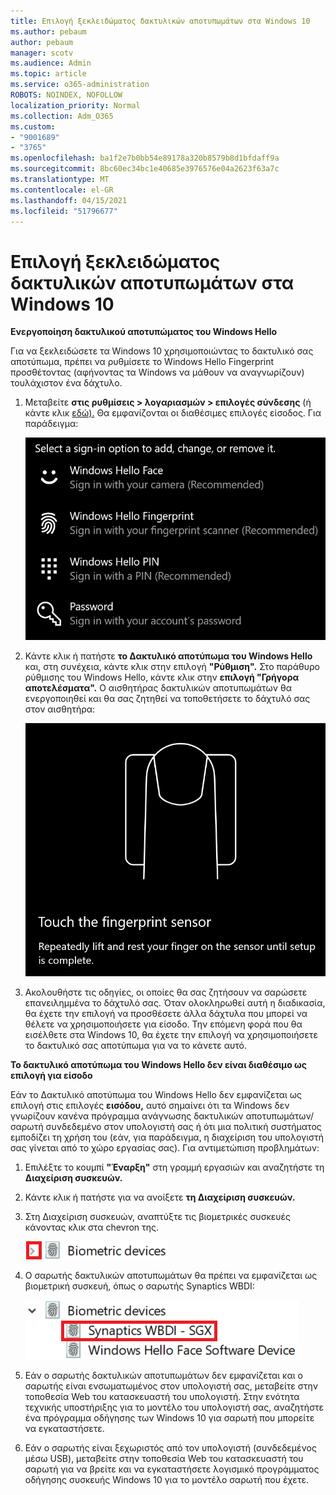 ```yaml
---
title: Επιλογή ξεκλειδώματος δακτυλικών αποτυπωμάτων στα Windows 10
ms.author: pebaum
author: pebaum
manager: scotv
ms.audience: Admin
ms.topic: article
ms.service: o365-administration
ROBOTS: NOINDEX, NOFOLLOW
localization_priority: Normal
ms.collection: Adm_O365
ms.custom:
- "9001689"
- "3765"
ms.openlocfilehash: ba1f2e7b0bb54e89178a320b8579b8d1bfdaff9a
ms.sourcegitcommit: 8bc60ec34bc1e40685e3976576e04a2623f63a7c
ms.translationtype: MT
ms.contentlocale: el-GR
ms.lasthandoff: 04/15/2021
ms.locfileid: "51796677"
---
```

# <a name="use-fingerprint-unlock-option-in-windows-10"></a>Επιλογή ξεκλειδώματος δακτυλικών αποτυπωμάτων στα Windows 10

**Ενεργοποίηση δακτυλικού αποτυπώματος του Windows Hello**

Για να ξεκλειδώσετε τα Windows 10 χρησιμοποιώντας το δακτυλικό σας αποτύπωμα, πρέπει να ρυθμίσετε το Windows Hello Fingerprint προσθέτοντας (αφήνοντας τα Windows να μάθουν να αναγνωρίζουν) τουλάχιστον ένα δάχτυλο. 

1. Μεταβείτε **στις ρυθμίσεις > λογαριασμών > επιλογές σύνδεσης** (ή κάντε κλικ [εδώ).](ms-settings:signinoptions?activationSource=GetHelp) Θα εμφανίζονται οι διαθέσιμες επιλογές είσοδος. Για παράδειγμα:

    ![Επιλογές είσοδος.](media/sign-in-options.png)

2. Κάντε κλικ ή πατήστε **το Δακτυλικό αποτύπωμα του Windows Hello** και, στη συνέχεια, κάντε κλικ στην επιλογή **"Ρύθμιση".** Στο παράθυρο ρύθμισης του Windows Hello, κάντε κλικ στην **επιλογή "Γρήγορα αποτελέσματα".** Ο αισθητήρας δακτυλικών αποτυπωμάτων θα ενεργοποιηθεί και θα σας ζητηθεί να τοποθετήσετε το δάχτυλό σας στον αισθητήρα:

   ![Αισθητήρας δακτυλικών αποτυπωμάτων.](media/fingerprint-sensor.png)

3. Ακολουθήστε τις οδηγίες, οι οποίες θα σας ζητήσουν να σαρώσετε επανειλημμένα το δάχτυλό σας. Όταν ολοκληρωθεί αυτή η διαδικασία, θα έχετε την επιλογή να προσθέσετε άλλα δάχτυλα που μπορεί να θέλετε να χρησιμοποιήσετε για είσοδο. Την επόμενη φορά που θα εισέλθετε στα Windows 10, θα έχετε την επιλογή να χρησιμοποιήσετε το δακτυλικό σας αποτύπωμα για να το κάνετε αυτό.

**Το δακτυλικό αποτύπωμα του Windows Hello δεν είναι διαθέσιμο ως επιλογή για είσοδο**

Εάν το Δακτυλικό αποτύπωμα του Windows Hello δεν εμφανίζεται ως επιλογή στις επιλογές **εισόδου,** αυτό σημαίνει ότι τα Windows δεν γνωρίζουν κανένα πρόγραμμα ανάγνωσης δακτυλικών αποτυπωμάτων/σαρωτή συνδεδεμένο στον υπολογιστή σας ή ότι μια πολιτική συστήματος εμποδίζει τη χρήση του (εάν, για παράδειγμα, η διαχείριση του υπολογιστή σας γίνεται από το χώρο εργασίας σας). Για αντιμετώπιση προβλημάτων: 

1. Επιλέξτε το κουμπί **"Έναρξη"** στη γραμμή εργασιών και αναζητήστε τη **Διαχείριση συσκευών.**

2. Κάντε κλικ ή πατήστε για να ανοίξετε **τη Διαχείριση συσκευών.**

3. Στη Διαχείριση συσκευών, αναπτύξτε τις βιομετρικές συσκευές κάνοντας κλικ στα chevron της.

   ![Βιομετρικές συσκευές.](media/biometric-devices.png)

4. Ο σαρωτής δακτυλικών αποτυπωμάτων θα πρέπει να εμφανίζεται ως βιομετρική συσκευή, όπως ο σαρωτής Synaptics WBDI:

   ![Βιομετρικές συσκευές.](media/biometric-devices-expanded.png)

5. Εάν ο σαρωτής δακτυλικών αποτυπωμάτων δεν εμφανίζεται και ο σαρωτής είναι ενσωματωμένος στον υπολογιστή σας, μεταβείτε στην τοποθεσία Web του κατασκευαστή του υπολογιστή. Στην ενότητα τεχνικής υποστήριξης για το μοντέλο του υπολογιστή σας, αναζητήστε ένα πρόγραμμα οδήγησης των Windows 10 για σαρωτή που μπορείτε να εγκαταστήσετε.

6. Εάν ο σαρωτής είναι ξεχωριστός από τον υπολογιστή (συνδεδεμένος μέσω USB), μεταβείτε στην τοποθεσία Web του κατασκευαστή του σαρωτή για να βρείτε και να εγκαταστήσετε λογισμικό προγράμματος οδήγησης συσκευής Windows 10 για το μοντέλο σαρωτή που έχετε.

